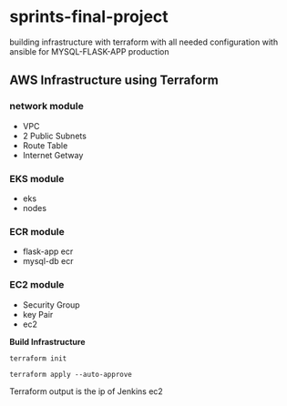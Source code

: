 # sprints-final-project
building infrastructure with terraform with all needed configuration with ansible for MYSQL-FLASK-APP production

## AWS Infrastructure using Terraform
### network module
* VPC
* 2 Public Subnets
* Route Table 
* Internet Getway
### EKS module
* eks
* nodes
### ECR module
* flask-app ecr
* mysql-db ecr
### EC2 module
* Security Group
* key Pair
* ec2 

<!-- __AWS Credentials__
```
echo "[default]\naws_access_key_id = AKIAXUA2SQUAYH2SXYUD\naws_secret_access_key = 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" >> ~/.aws/credentials

echo "[default]\nregion = us-east-1\noutput = json" >> ~/.aws/config
``` -->
__Build Infrastructure__
```
terraform init
```
```
terraform apply --auto-approve
```
Terraform output is the ip of Jenkins ec2
![]()

